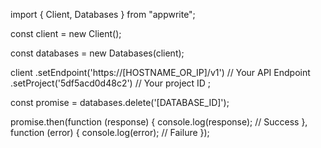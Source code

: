 import { Client, Databases } from "appwrite";

const client = new Client();

const databases = new Databases(client);

client
    .setEndpoint('https://[HOSTNAME_OR_IP]/v1') // Your API Endpoint
    .setProject('5df5acd0d48c2') // Your project ID
;

const promise = databases.delete('[DATABASE_ID]');

promise.then(function (response) {
    console.log(response); // Success
}, function (error) {
    console.log(error); // Failure
});